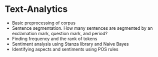 # Text-Analytics

- Basic preprocessing of corpus 
- Sentence segmentation. How many sentences are segmented by an exclamation mark, question mark, and period?
- Finding frequency and the rank of tokens
- Sentiment analysis using Stanza library and Naive Bayes
- Identifying aspects and sentiments using POS rules
